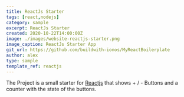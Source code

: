 ```yaml
---
title: ReactJs Starter
tags: [react,nodejs]
category: sample
excerpt: ReactJs Starter
created: 2020-10-22T14:00:00Z
image: ./images/website-reactjs-starter.png
image_caption: ReactJs Starter App
git_url: https://github.com/buildwith-ionos/MyReactBoilerplate
author: alex
type: sample
template_ref: reactjs
---
```

The Project is a small starter for [Reactjs](/sample_tags/react) that shows + / - Buttons and a counter with the state of the buttons.

